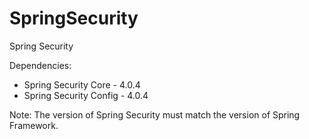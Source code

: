 # SpringSecurity
Spring Security

Dependencies:
- Spring Security Core - 4.0.4
- Spring Security Config - 4.0.4


Note: The version of Spring Security must match the version of Spring Framework.
